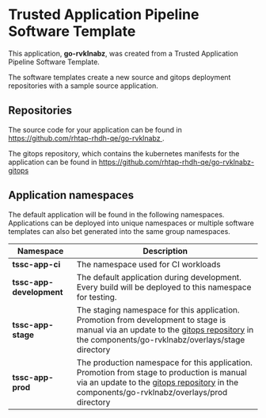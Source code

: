 # Trusted Application Pipeline Software Template

This application, **go-rvklnabz**, was created from a Trusted Application Pipeline Software Template.

The software templates create a new source and gitops deployment repositories with a sample source application. 

## Repositories

The source code for your application can be found in [https://github.com/rhtap-rhdh-qe/go-rvklnabz ](https://github.com/rhtap-rhdh-qe/go-rvklnabz ).
 
The gitops repository, which contains the kubernetes manifests for the application can be found in 
[https://github.com/rhtap-rhdh-qe/go-rvklnabz-gitops ](https://github.com/rhtap-rhdh-qe/go-rvklnabz-gitops ) 

## Application namespaces 

The default application will be found in the following namespaces. Applications can be deployed into unique namespaces or multiple software templates can also bet generated into the same group namespaces.  

|  Namespace   |  Description   |  
| -------- | -------- |
| **tssc-app-ci** | The namespace used for CI workloads |
| **tssc-app-development** | The default application during development. Every build will be deployed to this namespace for testing. |
| **tssc-app-stage** | The staging namespace for this application. Promotion from development to stage is manual via an update to the [gitops repository](https://github.com/rhtap-rhdh-qe/go-rvklnabz-gitops ) in the components/go-rvklnabz/overlays/stage directory |
| **tssc-app-prod** | The production namespace for this application. Promotion from stage to production is manual via an update to the [gitops repository](https://github.com/rhtap-rhdh-qe/go-rvklnabz-gitops ) in the components/go-rvklnabz/overlays/prod directory |